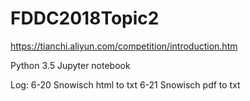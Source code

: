 # FDDC2018Topic2
https://tianchi.aliyun.com/competition/introduction.htm

Python 3.5
Jupyter notebook

Log:
6-20 Snowisch html to txt
6-21 Snowisch pdf to txt

